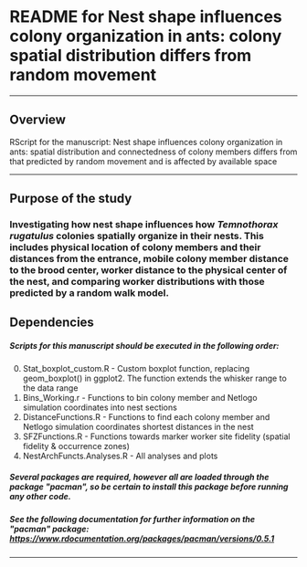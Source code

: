 # README for Nest shape influences colony organization in ants: colony spatial distribution differs from random movement

***

## Overview
RScript for the manuscript: Nest shape influences colony organization in ants: spatial distribution and connectedness of colony members differs from that predicted by random movement and is affected by available space

***

## Purpose of the study
### Investigating how nest shape influences how _Temnothorax rugatulus_ colonies spatially organize in their nests. This includes physical location of colony members and their distances from the entrance, mobile colony member distance to the brood center, worker distance to the physical center of the nest, and comparing worker distributions with those predicted by a random walk model. 

## Dependencies 
##### Scripts for this manuscript should be executed in the following order: 
0. Stat_boxplot_custom.R - Custom boxplot function, replacing geom_boxplot() in ggplot2. The function extends the whisker range to the data range
1. Bins_Working.r - Functions to bin colony member and Netlogo simulation coordinates into nest sections
2. DistanceFunctions.R - Functions to find each colony member and Netlogo simulation coordinates shortest distances in the nest
3. SFZFunctions.R - Functions towards marker worker site fidelity (spatial fidelity & occurrence zones)
4. NestArchFuncts.Analyses.R - All analyses and plots
##### Several packages are required, however all are loaded through the package "pacman", so be certain to install this package before running any other code.
##### See the following documentation for further information on the "pacman" package: https://www.rdocumentation.org/packages/pacman/versions/0.5.1 

***

